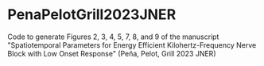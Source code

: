 # PenaPelotGrill2023JNER
Code to generate Figures 2, 3, 4, 5, 7, 8, and 9 of the manuscript "Spatiotemporal Parameters for Energy Efficient Kilohertz-Frequency Nerve Block with Low Onset Response" (Peña, Pelot, Grill 2023 JNER)

